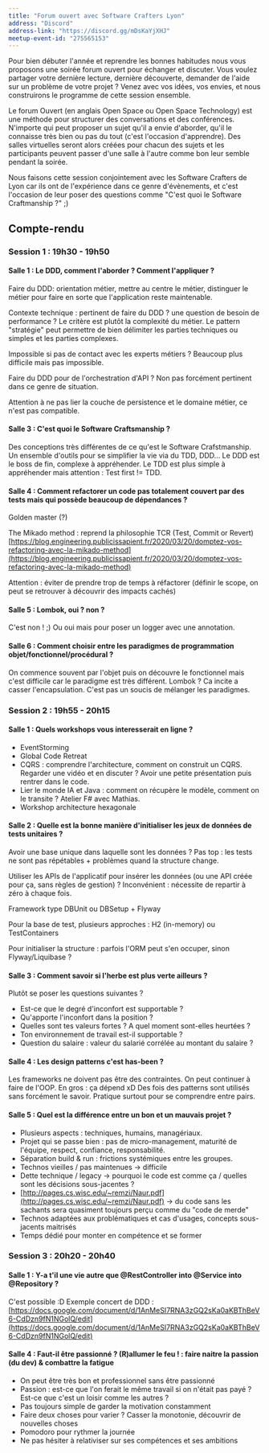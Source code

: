 ```yaml
---
title: "Forum ouvert avec Software Crafters Lyon"
address: "Discord"
address-link: "https://discord.gg/mDsKaYjXHJ"
meetup-event-id: "275565153"
---
```


Pour bien débuter l'année et reprendre les bonnes habitudes nous vous proposons une soirée forum ouvert pour échanger et discuter.
Vous voulez partager votre dernière lecture, dernière découverte, demander de l'aide sur un problème de votre projet ?
Venez avec vos idées, vos envies, et nous construirons le programme de cette session ensemble.

Le forum Ouvert (en anglais Open Space ou Open Space Technology) est une méthode pour structurer des conversations et des conférences.
N'importe qui peut proposer un sujet qu'il a envie d'aborder, qu'il le connaisse très bien ou pas du tout (c'est l'occasion d'apprendre).
Des salles virtuelles seront alors créées pour chacun des sujets et les participants peuvent passer d'une salle à l'autre comme bon leur semble pendant la soirée.

Nous faisons cette session conjointement avec les Software Crafters de Lyon car ils ont de l'expérience dans ce genre d'évènements, et c'est l'occasion de leur poser des questions comme "C'est quoi le Software Craftmanship ?" ;)

## Compte-rendu
### Session 1 : 19h30 - 19h50
#### Salle 1 : Le DDD, comment l'aborder ? Comment l'appliquer ?
Faire du DDD: orientation métier, mettre au centre le métier, distinguer le métier pour faire en sorte que l'application reste maintenable.

Contexte technique : pertinent de faire du DDD ? une question de besoin de performance ?
Le critère est plutôt la complexité du métier.
Le pattern "stratégie" peut permettre de bien délimiter les parties techniques ou simples et les parties complexes.

Impossible si pas de contact avec les experts métiers ?
Beaucoup plus difficile mais pas impossible.

Faire du DDD pour de l'orchestration d'API ?
Non pas forcément pertinent dans ce genre de situation.

Attention à ne pas lier la couche de persistence et le domaine métier, ce n'est pas compatible.

#### Salle 3 : C'est quoi le Software Craftsmanship ?
Des conceptions très différentes de ce qu'est le Software Crafstmanship.
Un ensemble d'outils pour se simplifier la vie via du TDD, DDD...
Le DDD est le boss de fin, complexe à appréhender.
Le TDD est plus simple à appréhender mais attention :  Test first != TDD.

#### Salle 4 : Comment refactorer un code pas totalement couvert par des tests mais qui possède beaucoup de dépendances ?
Golden master (?)

The Mikado method : reprend la philosophie TCR (Test, Commit or Revert) [https://blog.engineering.publicissapient.fr/2020/03/20/domptez-vos-refactoring-avec-la-mikado-method](https://blog.engineering.publicissapient.fr/2020/03/20/domptez-vos-refactoring-avec-la-mikado-method)

Attention : éviter de prendre trop de temps à réfactorer (définir le scope, on peut se retrouver à découvrir des impacts cachés)

#### Salle 5 : Lombok, oui ? non ?
C'est non ! ;)
Ou oui mais pour poser un logger avec une annotation.

#### Salle 6 : Comment choisir entre les paradigmes de programmation objet/fonctionnel/procédural ?
On commence souvent par l'objet puis on découvre le fonctionnel mais c'est difficile car le paradigme est très différent.
Lombok ? Ca incite a casser l'encapsulation.
C'est pas un soucis de mélanger les paradigmes.

### Session 2 : 19h55 - 20h15
#### Salle 1 : Quels workshops vous interesserait en ligne ?
* EventStorming
* Global Code Retreat
* CQRS : comprendre l'architecture, comment on construit un CQRS. Regarder une vidéo et en discuter ? Avoir une petite présentation puis rentrer dans le code.
* Lier le monde IA et Java : comment on récupère le modèle, comment on le transite ? Atelier F# avec Mathias.
* Workshop architecture hexagonale

#### Salle 2 : Quelle est la bonne manière d'initialiser les jeux de données de tests unitaires ?
Avoir une base unique dans laquelle sont les données ?
Pas top : les tests ne sont pas répétables + problèmes quand la structure change.

Utiliser les APIs de l'applicatif pour insérer les données (ou une API créée pour ça, sans règles de gestion) ?
Inconvénient : nécessite de repartir à zéro à chaque fois.

Framework type DBUnit ou DBSetup + Flyway

Pour la base de test, plusieurs approches : H2 (in-memory) ou TestContainers

Pour initialiser la structure : parfois l'ORM peut s'en occuper, sinon Flyway/Liquibase ?

#### Salle 3 : Comment savoir si l'herbe est plus verte ailleurs ?
Plutôt se poser les questions suivantes ?
* Est-ce que le degré d'inconfort est supportable ?
* Qu'apporte l'inconfort dans la position ?
* Quelles sont tes valeurs fortes ? A quel moment sont-elles heurtées ?
* Ton environnement de travail est-il supportable ?
* Question du salaire : valeur du salarié corrélée au montant du salaire ?

#### Salle 4 : Les design patterns c'est has-been ?
Les frameworks ne doivent pas être des contraintes.
On peut continuer à faire de l'OOP.
En gros : ça dépend xD
Des fois des patterns sont utilisés sans forcément le savoir.
Pratique surtout pour se comprendre entre pairs.

#### Salle 5 : Quel est la différence entre un bon et un mauvais projet ?
* Plusieurs aspects : techniques, humains, managériaux.
* Projet qui se passe bien : pas de micro-management, maturité de l'équipe, respect, confiance, responsabilité.
* Séparation build & run : frictions systémiques entre les groupes.
* Technos vieilles / pas maintenues -> difficile
* Dette technique / legacy -> pourquoi le code est comme ça / quelles sont les décisions sous-jacentes ?
* [http://pages.cs.wisc.edu/~remzi/Naur.pdf](http://pages.cs.wisc.edu/~remzi/Naur.pdf) -> du code sans les sachants sera quasiment toujours perçu comme du "code de merde"
* Technos adaptées aux problématiques et cas d'usages, concepts sous-jacents maitrisés
* Temps dédié pour monter en compétence et se former

### Session 3 : 20h20 - 20h40
#### Salle 1 : Y-a t'il une vie autre que @RestController into @Service into @Repository ?
C'est possible :D
Exemple concert de DDD :
[https://docs.google.com/document/d/1AnMeSI7RNA3zGQ2sKa0aKBThBeV6-CdDzn9fN1NGolQ/edit](https://docs.google.com/document/d/1AnMeSI7RNA3zGQ2sKa0aKBThBeV6-CdDzn9fN1NGolQ/edit)

#### Salle 4 : Faut-il être passionné ? (R)allumer le feu ! : faire naitre la passion (du dev) & combattre la fatigue
* On peut être très bon et professionnel sans être passionné
* Passion : est-ce que l'on ferait le même travail si on n'était pas payé ? Est-ce que c'est un loisir comme les autres ?
* Pas toujours simple de garder la motivation constamment
* Faire deux choses pour varier ? Casser la monotonie, découvrir de nouvelles choses
* Pomodoro pour rythmer la journée
* Ne pas hésiter à relativiser sur ses compétences et ses ambitions
